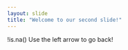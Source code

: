 ```yaml
---
layout: slide
title: "Welcome to our second slide!"
---
```

!is.na()
Use the left arrow to go back!
